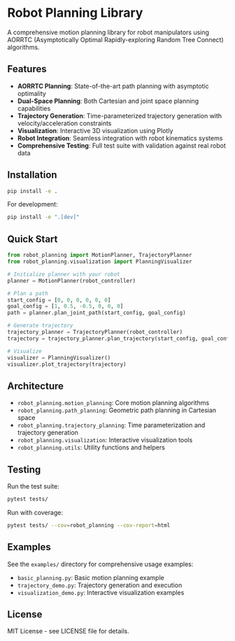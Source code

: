 # Robot Planning Library

A comprehensive motion planning library for robot manipulators using AORRTC (Asymptotically Optimal Rapidly-exploring Random Tree Connect) algorithms.

## Features

- **AORRTC Planning**: State-of-the-art path planning with asymptotic optimality
- **Dual-Space Planning**: Both Cartesian and joint space planning capabilities
- **Trajectory Generation**: Time-parameterized trajectory generation with velocity/acceleration constraints
- **Visualization**: Interactive 3D visualization using Plotly
- **Robot Integration**: Seamless integration with robot kinematics systems
- **Comprehensive Testing**: Full test suite with validation against real robot data

## Installation

```bash
pip install -e .
```

For development:
```bash
pip install -e ".[dev]"
```

## Quick Start

```python
from robot_planning import MotionPlanner, TrajectoryPlanner
from robot_planning.visualization import PlanningVisualizer

# Initialize planner with your robot
planner = MotionPlanner(robot_controller)

# Plan a path
start_config = [0, 0, 0, 0, 0, 0]
goal_config = [1, 0.5, -0.5, 0, 0, 0]
path = planner.plan_joint_path(start_config, goal_config)

# Generate trajectory
trajectory_planner = TrajectoryPlanner(robot_controller)
trajectory = trajectory_planner.plan_trajectory(start_config, goal_config)

# Visualize
visualizer = PlanningVisualizer()
visualizer.plot_trajectory(trajectory)
```

## Architecture

- `robot_planning.motion_planning`: Core motion planning algorithms
- `robot_planning.path_planning`: Geometric path planning in Cartesian space
- `robot_planning.trajectory_planning`: Time parameterization and trajectory generation
- `robot_planning.visualization`: Interactive visualization tools
- `robot_planning.utils`: Utility functions and helpers

## Testing

Run the test suite:
```bash
pytest tests/
```

Run with coverage:
```bash
pytest tests/ --cov=robot_planning --cov-report=html
```

## Examples

See the `examples/` directory for comprehensive usage examples:
- `basic_planning.py`: Basic motion planning example
- `trajectory_demo.py`: Trajectory generation and execution
- `visualization_demo.py`: Interactive visualization examples

## License

MIT License - see LICENSE file for details.

